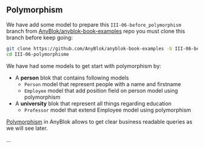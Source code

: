 ## Polymorphism

We have add some model to prepare this ``III-06-before_polymorphism`` branch
from [AnyBlok/anyblok-book-examples][gh_abe] repo you must clone this branch
before keep going:

```bash
git clone https://github.com/AnyBlok/anyblok-book-examples -b III-06-before_polymorphisme III-06-polymorphisme
cd III-06-polymorphisme
```

We have had some models to get start with polymorphism by:

* A **person** blok that contains following models
    * ``Person`` model that represent people with a name and firstname
    * ``Employee`` model that add position field on person model using
      polymorphism
* A **university** blok that represent all things regarding education
    * ``Professor`` model that extend Employee model using polymorphism


[Polymorphism][wiki_polymorphism] in AnyBlok allows to get clear business
readable queries as we will see later.

...

[gh_abe]: https://github.com/AnyBlok/anyblok-book-examples
[wiki_polymorphism]: https://en.wikipedia.org/wiki/Polymorphism_(computer_science)
